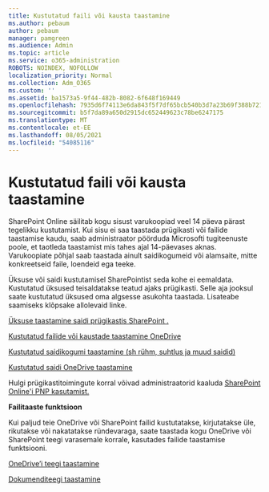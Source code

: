 ```yaml
---
title: Kustutatud faili või kausta taastamine
ms.author: pebaum
author: pebaum
manager: pamgreen
ms.audience: Admin
ms.topic: article
ms.service: o365-administration
ROBOTS: NOINDEX, NOFOLLOW
localization_priority: Normal
ms.collection: Adm_O365
ms.custom: ''
ms.assetid: ba1573a5-9f44-482b-8082-6f648f169449
ms.openlocfilehash: 7935d6f74113e6da843f5f7df65bcb540b3d7a23b69f388b721fd778f4ff7a0f
ms.sourcegitcommit: b5f7da89a650d2915dc652449623c78be6247175
ms.translationtype: MT
ms.contentlocale: et-EE
ms.lasthandoff: 08/05/2021
ms.locfileid: "54085116"
---
```

# <a name="restore-a-deleted-file-or-folder"></a>Kustutatud faili või kausta taastamine

SharePoint Online säilitab kogu sisust varukoopiad veel 14 päeva pärast tegelikku kustutamist. Kui sisu ei saa taastada prügikasti või failide taastamise kaudu, saab administraator pöörduda Microsofti tugiteenuste poole, et taotleda taastamist mis tahes ajal 14-päevases aknas. Varukoopiate põhjal saab taastada ainult saidikogumeid või alamsaite, mitte konkreetseid faile, loendeid ega teeke.

Üksuse või saidi kustutamisel SharePointist seda kohe ei eemaldata. Kustutatud üksused teisaldatakse teatud ajaks prügikasti. Selle aja jooksul saate kustutatud üksused oma algsesse asukohta taastada. Lisateabe saamiseks klõpsake allolevaid linke.

[Üksuse taastamine saidi prügikastis SharePoint .](https://support.microsoft.com/office/restore-items-in-the-recycle-bin-that-were-deleted-from-sharepoint-or-teams-6df466b6-55f2-4898-8d6e-c0dff851a0be)

[Kustutatud failide või kaustade taastamine OneDrive](https://support.office.com/article/Restore-deleted-files-or-folders-in-OneDrive-949ada80-0026-4db3-a953-c99083e6a84f)

[Kustutatud saidikogumi taastamine (sh rühm, suhtlus ja muud saidid)](https://docs.microsoft.com/sharepoint/restore-deleted-site-collection)

[Kustutatud saidi OneDrive taastamine](https://docs.microsoft.com/onedrive/restore-deleted-onedrive)

Hulgi prügikastitoimingute korral võivad administraatorid kaaluda [SharePoint Online'i PNP kasutamist.](https://docs.microsoft.com/powershell/sharepoint/sharepoint-pnp/sharepoint-pnp-cmdlets?view=sharepoint-ps)

**Failitaaste funktsioon**

Kui paljud teie OneDrive või SharePoint failid kustutatakse, kirjutatakse üle, rikutakse või nakatatakse ründevaraga, saate taastada kogu OneDrive või SharePoint teegi varasemale korrale, kasutades failide taastamise funktsiooni.

[OneDrive’i teegi taastamine](https://support.office.com/article/restore-your-onedrive-fa231298-759d-41cf-bcd0-25ac53eb8a15)

[Dokumenditeegi taastamine](https://support.office.com/article/restore-a-document-library-317791c3-8bd0-4dfd-8254-3ca90883d39a)

